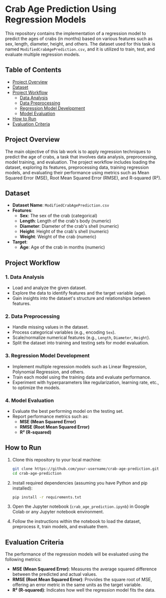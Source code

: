 # Crab Age Prediction Using Regression Models

This repository contains the implementation of a regression model to predict the ages of crabs (in months) based on various features such as sex, length, diameter, height, and others. The dataset used for this task is named `ModifiedCrabAgePrediction.csv`, and it is utilized to train, test, and evaluate multiple regression models.

## Table of Contents

- [Project Overview](#project-overview)
- [Dataset](#dataset)
- [Project Workflow](#project-workflow)
  - [Data Analysis](#1-data-analysis)
  - [Data Preprocessing](#2-data-preprocessing)
  - [Regression Model Development](#3-regression-model-development)
  - [Model Evaluation](#4-model-evaluation)
- [How to Run](#how-to-run)
- [Evaluation Criteria](#evaluation-criteria)


## Project Overview

The main objective of this lab work is to apply regression techniques to predict the age of crabs, a task that involves data analysis, preprocessing, model training, and evaluation. The project workflow includes loading the dataset, exploring its features, preprocessing data, training regression models, and evaluating their performance using metrics such as Mean Squared Error (MSE), Root Mean Squared Error (RMSE), and R-squared (R²).

## Dataset

- **Dataset Name**: `ModifiedCrabAgePrediction.csv`
- **Features**:
  - **Sex**: The sex of the crab (categorical)
  - **Length**: Length of the crab's body (numeric)
  - **Diameter**: Diameter of the crab's shell (numeric)
  - **Height**: Height of the crab's shell (numeric)
  - **Weight**: Weight of the crab (numeric)
- **Target**:
  - **Age**: Age of the crab in months (numeric)

## Project Workflow

### 1. Data Analysis

- Load and analyze the given dataset.
- Explore the data to identify features and the target variable (age).
- Gain insights into the dataset's structure and relationships between features.

### 2. Data Preprocessing

- Handle missing values in the dataset.
- Process categorical variables (e.g., encoding `Sex`).
- Scale/normalize numerical features (e.g., `Length`, `Diameter`, `Height`).
- Split the dataset into training and testing sets for model evaluation.

### 3. Regression Model Development

- Implement multiple regression models such as Linear Regression, Polynomial Regression, and others.
- Train each model using the training data and evaluate performance.
- Experiment with hyperparameters like regularization, learning rate, etc., to optimize the models.

### 4. Model Evaluation

- Evaluate the best performing model on the testing set.
- Report performance metrics such as:
  - **MSE (Mean Squared Error)**
  - **RMSE (Root Mean Squared Error)**
  - **R² (R-squared)**


## How to Run

1. Clone this repository to your local machine:

    ```bash
    git clone https://github.com/your-username/crab-age-prediction.git
    cd crab-age-prediction
    ```

2. Install required dependencies (assuming you have Python and pip installed):

    ```bash
    pip install -r requirements.txt
    ```

3. Open the Jupyter notebook (`crab_age_prediction.ipynb`) in Google Colab or any Jupyter notebook environment.

4. Follow the instructions within the notebook to load the dataset, preprocess it, train models, and evaluate them.

## Evaluation Criteria

The performance of the regression models will be evaluated using the following metrics:
- **MSE (Mean Squared Error)**: Measures the average squared difference between the predicted and actual values.
- **RMSE (Root Mean Squared Error)**: Provides the square root of MSE, offering an error metric in the same units as the target variable.
- **R² (R-squared)**: Indicates how well the regression model fits the data.
